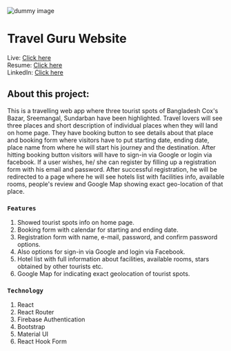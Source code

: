 <img src="https://i.ibb.co/k6vM2Bw/travel.png" alt="dummy image" />

# Travel Guru Website

Live: [Click here](https://travel-guru-website.web.app/)
<br />
Resume: [Click here](https://drive.google.com/file/d/1mfl4mCKZxq-pfXHjtHf1CU-Fgbjs3x5G/view?usp=sharing)
<br />
LinkedIn: [Click here](https://www.linkedin.com/in/irtizaalfuad/)

## About this project:

This is a travelling web app where three tourist spots of Bangladesh Cox's Bazar, Sreemangal, Sundarban have been highlighted. Travel lovers will see three places and short description of individual places when they will land on home page. They have booking button to see details about that place and booking form where visitors have to put starting date, ending date, place name from where he will start his journey and the destination. After hitting booking button visitors will have to sign-in via Google or login via facebook. If a user wishes, he/ she can register by filling up a registration form with his email and password. After successful registration, he will be redirected to a page where he will see hotels list with facilities info, available rooms, people's review and Google Map showing exact geo-location of that place. 

### `Features`

1. Showed tourist spots info on home page.
2. Booking form with calendar for starting and ending date.
3. Registration form with name, e-mail, password, and confirm password options.
4. Also options for sign-in via Google and login via Facebook.
5. Hotel list with full information about facilities, available rooms, stars obtained by other tourists etc.
6. Google Map for indicating exact geolocation of tourist spots.

### `Technology`

1. React
2. React Router
3. Firebase Authentication
4. Bootstrap
5. Material UI
6. React Hook Form
